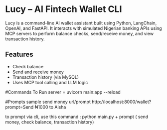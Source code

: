 # Lucy – AI Fintech Wallet CLI

Lucy is a command-line AI wallet assistant built using Python, LangChain, OpenAI, and FastAPI.
It interacts with simulated Nigerian banking APIs using MCP servers to perform balance checks, send/receive money, and view transaction history.

## Features
- Check balance
- Send and receive money
- Transaction history (via MySQL)
- Uses MCP tool calling and LLM logic


#Commands
To Run server = uvicorn main:app --reload

#Prompts 
sample send money url/prompt
http://localhost:8000/wallet?prompt=Send ₦1000 to Aisha

to prompt via cli, use this command : python main.py + prompt ( send money, check balance, transaction history)

